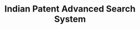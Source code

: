 ---
layout: default
api_or_bulk_downloads: None
citation: None
code: None
description: Platform for accessing indian public patents data
documentation: None
doi: null
error_metrics: None
record_creation_timestamp: 08/31/2021, 08:28:19
references: null
shortname: india_patent_database
tags: innovation, platform
terms_of_use: null
timeframe: None
title: Indian Patent Advanced Search System
url: https://ipindiaservices.gov.in/publicsearch
uuid: fc72efb0-8b24-4415-9b50-b0b7f33dc8b4
versioning: None
---